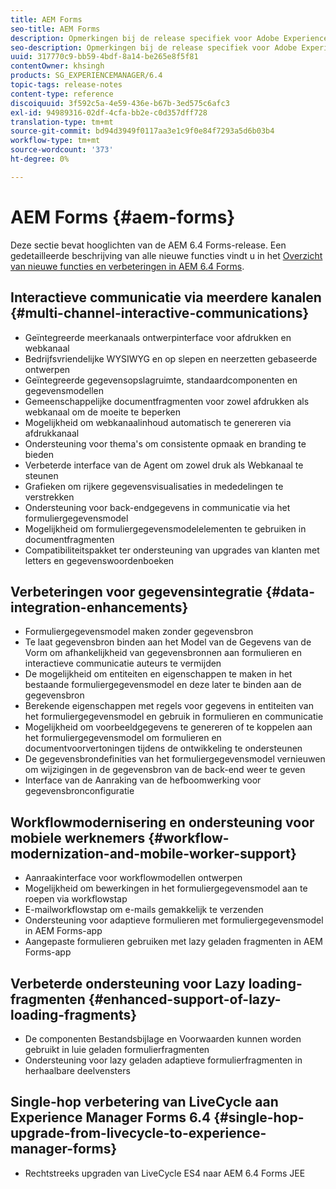 ```yaml
---
title: AEM Forms
seo-title: AEM Forms
description: Opmerkingen bij de release specifiek voor Adobe Experience Manager 6.3 Forms.
seo-description: Opmerkingen bij de release specifiek voor Adobe Experience Manager 6.3 Forms.
uuid: 317770c9-bb59-4bdf-8a14-be265e8f5f81
contentOwner: khsingh
products: SG_EXPERIENCEMANAGER/6.4
topic-tags: release-notes
content-type: reference
discoiquuid: 3f592c5a-4e59-436e-b67b-3ed575c6afc3
exl-id: 94989316-02df-4cfa-bb2e-c0d357dff728
translation-type: tm+mt
source-git-commit: bd94d3949f0117aa3e1c9f0e84f7293a5d6b03b4
workflow-type: tm+mt
source-wordcount: '373'
ht-degree: 0%

---
```


# AEM Forms {#aem-forms}

Deze sectie bevat hooglichten van de AEM 6.4 Forms-release. Een gedetailleerde beschrijving van alle nieuwe functies vindt u in het [Overzicht van nieuwe functies en verbeteringen in AEM 6.4 Forms](/help/forms/using/whats-new.md).

## Interactieve communicatie via meerdere kanalen {#multi-channel-interactive-communications}

* Geïntegreerde meerkanaals ontwerpinterface voor afdrukken en webkanaal
* Bedrijfsvriendelijke WYSIWYG en op slepen en neerzetten gebaseerde ontwerpen
* Geïntegreerde gegevensopslagruimte, standaardcomponenten en gegevensmodellen
* Gemeenschappelijke documentfragmenten voor zowel afdrukken als webkanaal om de moeite te beperken
* Mogelijkheid om webkanaalinhoud automatisch te genereren via afdrukkanaal
* Ondersteuning voor thema&#39;s om consistente opmaak en branding te bieden
* Verbeterde interface van de Agent om zowel druk als Webkanaal te steunen
* Grafieken om rijkere gegevensvisualisaties in mededelingen te verstrekken
* Ondersteuning voor back-endgegevens in communicatie via het formuliergegevensmodel
* Mogelijkheid om formuliergegevensmodelelementen te gebruiken in documentfragmenten
* Compatibiliteitspakket ter ondersteuning van upgrades van klanten met letters en gegevenswoordenboeken

## Verbeteringen voor gegevensintegratie {#data-integration-enhancements}

* Formuliergegevensmodel maken zonder gegevensbron
* Te laat gegevensbron binden aan het Model van de Gegevens van de Vorm om afhankelijkheid van gegevensbronnen aan formulieren en interactieve communicatie auteurs te vermijden
* De mogelijkheid om entiteiten en eigenschappen te maken in het bestaande formuliergegevensmodel en deze later te binden aan de gegevensbron
* Berekende eigenschappen met regels voor gegevens in entiteiten van het formuliergegevensmodel en gebruik in formulieren en communicatie
* Mogelijkheid om voorbeeldgegevens te genereren of te koppelen aan het formuliergegevensmodel om formulieren en documentvoorvertoningen tijdens de ontwikkeling te ondersteunen
* De gegevensbrondefinities van het formuliergegevensmodel vernieuwen om wijzigingen in de gegevensbron van de back-end weer te geven
* Interface van de Aanraking van de hefboomwerking voor gegevensbronconfiguratie

## Workflowmodernisering en ondersteuning voor mobiele werknemers {#workflow-modernization-and-mobile-worker-support}

* Aanraakinterface voor workflowmodellen ontwerpen
* Mogelijkheid om bewerkingen in het formuliergegevensmodel aan te roepen via workflowstap
* E-mailworkflowstap om e-mails gemakkelijk te verzenden
* Ondersteuning voor adaptieve formulieren met formuliergegevensmodel in AEM Forms-app
* Aangepaste formulieren gebruiken met lazy geladen fragmenten in AEM Forms-app

## Verbeterde ondersteuning voor Lazy loading-fragmenten {#enhanced-support-of-lazy-loading-fragments}

* De componenten Bestandsbijlage en Voorwaarden kunnen worden gebruikt in luie geladen formulierfragmenten
* Ondersteuning voor lazy geladen adaptieve formulierfragmenten in herhaalbare deelvensters

## Single-hop verbetering van LiveCycle aan Experience Manager Forms 6.4 {#single-hop-upgrade-from-livecycle-to-experience-manager-forms}

* Rechtstreeks upgraden van LiveCycle ES4 naar AEM 6.4 Forms JEE
